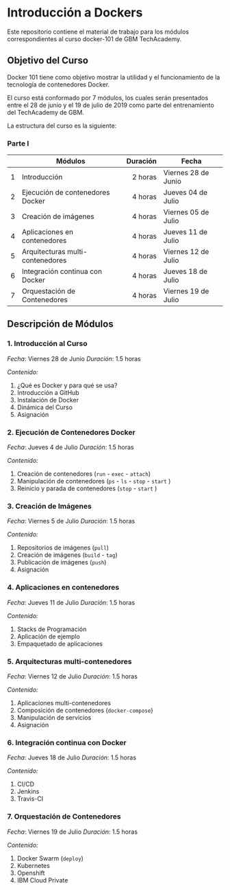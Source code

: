 # Introducción a Dockers

Este repositorio contiene el material de trabajo para los módulos correspondientes al curso docker-101 de GBM TechAcademy.

## Objetivo del Curso

Docker 101 tiene como objetivo mostrar la utilidad y el funcionamiento de la tecnología de contenedores Docker.

El curso está conformado por 7 módulos, los cuales serán presentados entre el 28 de junio y el 19 de julio de 2019 como parte del entrenamiento del TechAcademy de GBM.

La estructura del curso es la siguiente:

### Parte I

|   | Módulos                          | Duración | Fecha                |
|---| -------------------------------- | -------: | -------------------- |
| 1 | Introducción                     |  2 horas |  Viernes 28 de Junio |
| 2 | Ejecución de contenedores Docker |  4 horas |  Jueves  04 de Julio |
| 3 | Creación de imágenes             |  4 horas |  Viernes 05 de Julio |
| 4 | Aplicaciones en contenedores     |  4 horas |  Jueves  11 de Julio |
| 5 | Arquitecturas multi-contenedores |  4 horas |  Viernes 12 de Julio |
| 6 | Integración continua con Docker  |  4 horas |  Jueves  18 de Julio |
| 7 | Orquestación de Contenedores     |  4 horas |  Viernes 19 de Julio |


## Descripción de Módulos

### **1. Introducción al Curso** 

_Fecha_: Viernes 28 de Junio
_Duración_: 1.5 horas 

_Contenido:_

1. ¿Qué es Docker y para qué se usa?
2. Introducción a GitHub
3. Instalación de Docker
4. Dinámica del Curso
5. Asignación

### **2. Ejecución de Contenedores Docker**

_Fecha_: Jueves 4 de Julio
_Duración_: 1.5 horas 

_Contenido:_

1. Creación de contenedores (`run` - `exec` - `attach`)
2. Manipulación de contenedores (`ps` - `ls` - `stop` - `start` )
3. Reinicio y parada de contenedores (`stop` - `start` )

### **3. Creación de Imágenes**

_Fecha_: Viernes 5 de Julio
_Duración_: 1.5 horas 

_Contenido:_
1. Repositorios de imágenes (`pull`)
2. Creación de imágenes (`build` - `tag`)
3. Publicación de imágenes (`push`)
4. Asignación

### **4. Aplicaciones en contenedores**

_Fecha_: Jueves 11 de Julio
_Duración_: 1.5 horas 

_Contenido:_
1. Stacks de Programación
2. Aplicación de ejemplo
3. Empaquetado de aplicaciones

### **5. Arquitecturas multi-contenedores**

_Fecha_: Viernes 12 de Julio
_Duración_: 1.5 horas 

_Contenido:_
1. Aplicaciones multi-contenedores
2. Composición de contenedores (`docker-compose`)
3. Manipulación de servicios
4. Asignación

### **6. Integración continua con Docker**

_Fecha_: Jueves 18 de Julio
_Duración_: 1.5 horas 

_Contenido:_
1. CI/CD
2. Jenkins
3. Travis-CI

### **7. Orquestación de Contenedores**

_Fecha_: Viernes 19 de Julio
_Duración_: 1.5 horas 

_Contenido:_
1. Docker Swarm (`deploy`)
2. Kubernetes
3. Openshift
4. IBM Cloud Private

